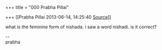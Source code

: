 +++
title = "000 Prabha Pillai"

+++
[[Prabha Pillai	2013-06-14, 14:25:40 [Source](https://groups.google.com/g/samskrita/c/_y45xVsKmZ8)]]



what is the feminine form of nishada. i saw a word nishadi. is it correct?  

  
--  
prabha

